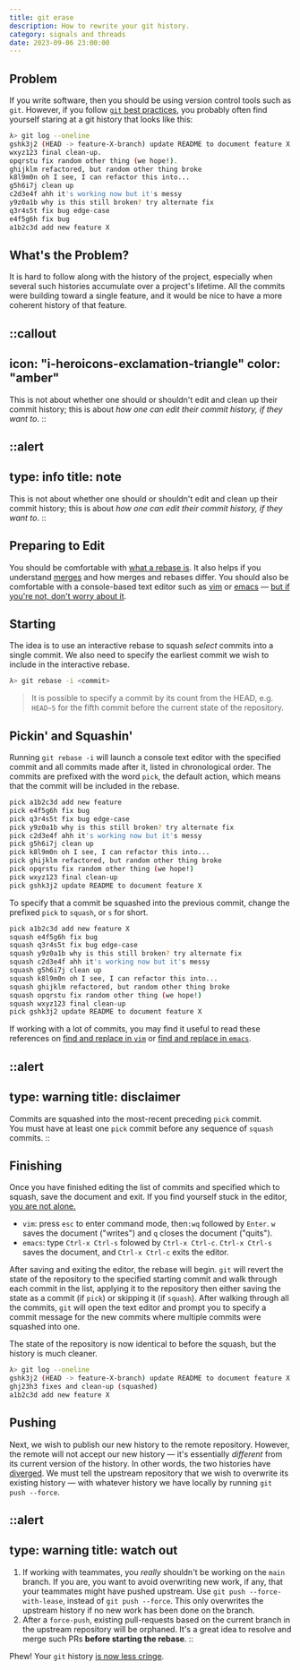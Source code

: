 ```yaml
---
title: git erase
description: How to rewrite your git history.
category: signals and threads
date: 2023-09-06 23:00:00
---
```


## Problem

If you write software, then you should be using version control tools such as `git`.
However, if you follow [`git` best practices][git-best-practices],
you probably often find yourself staring at a git history that looks like this:

```bash [terminal]
λ> git log --oneline
gshk3j2 (HEAD -> feature-X-branch) update README to document feature X
wxyz123 final clean-up. 
opqrstu fix random other thing (we hope!).
ghijklm refactored, but random other thing broke
k8l9m0n oh I see, I can refactor this into...
g5h6i7j clean up
c2d3e4f ahh it's working now but it's messy
y9z0a1b why is this still broken? try alternate fix
q3r4s5t fix bug edge-case
e4f5g6h fix bug
a1b2c3d add new feature X
```

## What's the Problem?

It is hard to follow along with the history of the project,
especially when several such histories accumulate over a project's lifetime.
All the commits were building toward a single feature,
and it would be nice to have a more coherent history of that feature.

::callout
---
icon: "i-heroicons-exclamation-triangle"
color: "amber"
---
This is not about whether one should or shouldn't edit and clean up their commit history;
this is about _how one can edit their commit history, if they want to_.
::

::alert
---
type: info
title: note
---
This is not about whether one should or shouldn't edit and clean up their commit history;
this is about _how one can edit their commit history, if they want to_.
::

## Preparing to Edit

You should be comfortable with [what a rebase is][rebase].
It also helps if you understand [merges][merge] and how
merges and rebases differ.
You should also be comfortable with a console-based text editor
such as [vim][vim] or [emacs][emacs] &mdash; [but if you're not,
don't worry about it][dont-worry-about-it].

## Starting

The idea is to use an interactive rebase to squash _select_ commits
into a single commit. We also need to specify the earliest commit we wish to include
in the interactive rebase.

```bash [terminal]
λ> git rebase -i <commit>
```

> It is possible to specify a commit by its count from the HEAD, e.g. `HEAD~5`
> for the fifth commit before the current state of the repository.

## Pickin' and Squashin'
Running `git rebase -i` will launch a console text editor with
the specified commit and all commits made after it,
listed in chronological order.
The commits are prefixed with the word `pick`, the default action,
which means that the commit will be included in the rebase.

```bash [terminal]
pick a1b2c3d add new feature
pick e4f5g6h fix bug
pick q3r4s5t fix bug edge-case
pick y9z0a1b why is this still broken? try alternate fix
pick c2d3e4f ahh it's working now but it's messy
pick g5h6i7j clean up
pick k8l9m0n oh I see, I can refactor this into...
pick ghijklm refactored, but random other thing broke
pick opqrstu fix random other thing (we hope!)
pick wxyz123 final clean-up
pick gshk3j2 update README to document feature X
```

To specify that a commit be squashed into the previous commit,
change the prefixed `pick` to `squash`, or `s` for short.

```bash [terminal]{1, 11}
pick a1b2c3d add new feature X
squash e4f5g6h fix bug
squash q3r4s5t fix bug edge-case
squash y9z0a1b why is this still broken? try alternate fix
squash c2d3e4f ahh it's working now but it's messy
squash g5h6i7j clean up
squash k8l9m0n oh I see, I can refactor this into...
squash ghijklm refactored, but random other thing broke
squash opqrstu fix random other thing (we hope!)
squash wxyz123 final clean-up
pick gshk3j2 update README to document feature X
```

If working with a lot of commits, you may find it useful to read these references
on [find and replace in `vim`][find-replace-vim]
or [find and replace in `emacs`][find-replace-emacs].

::alert
---
type: warning
title: disclaimer
---
Commits are squashed into the most-recent preceding `pick` commit.  
You must have at least one `pick` commit before any sequence of `squash` commits.
::

## Finishing

Once you have finished editing the list of commits
and specified which to squash,
save the document and exit.
If you find yourself stuck in the editor, [you are not alone.][not-alone-stuck-vim]
- `vim`: press `esc` to enter command mode, then`:wq` followed by `Enter`.
  `w` saves the document ("writes") and `q` closes the document ("quits").
- `emacs`: type `Ctrl-x Ctrl-s` folowed by `Ctrl-x Ctrl-c`.
  `Ctrl-x Ctrl-s` saves the document, and `Ctrl-x Ctrl-c` exits the editor.

After saving and exiting the editor, the rebase will begin.
`git` will revert the state of the repository to the specified starting
commit and walk through each commit in the list, applying it to the repository
then either saving the state as a commit (if `pick`) or skipping it (if `squash`).
After walking through all the commits, `git` will open the text editor
and prompt you to specify a commit message for the new commits where multiple commits
were squashed into one.

The state of the repository is now identical to before the squash,
but the history is much cleaner.

```bash [terminal]
λ> git log --oneline
gshk3j2 (HEAD -> feature-X-branch) update README to document feature X
ghj23h3 fixes and clean-up (squashed)
a1b2c3d add new feature X
```

## Pushing

Next, we wish to publish our new history to the remote repository.
However, the remote will not accept our new history &mdash;
it's essentially _different_ from its current version of the history.
In other words, the two histories have [diverged][git-history-diverged].
We must tell the upstream repository
that we wish to overwrite its existing history &mdash;
with whatever history we have locally
by running `git push --force`.

::alert
---
type: warning
title: watch out
---
1. If working with teammates, you _really_ shouldn't be working
  on the `main` branch. If you are, you want to avoid overwriting
  new work, if any, that your teammates might have pushed upstream.
  Use `git push --force-with-lease`, instead of `git push --force`.
  This only overwrites the upstream history
  if no new work has been done on the branch.
2. After a `force-push`, existing pull-requests based on the current branch
  in the upstream repository will be orphaned.
  It's a great idea to resolve and merge such PRs **before starting the rebase**.
::

Phew! Your `git` history [is now less cringe][cringe].

[rebase]:               https://www.atlassian.com/git/tutorials/rewriting-history/git-rebase
[merge]:                https://www.atlassian.com/git/tutorials/using-branches/git-merge
[vim]:                  https://www.vim.org/
[emacs]:                https://www.gnu.org/software/emacs/
[dont-worry-about-it]:  https://twitter.com/AndrewYNg/status/1618319086597050369?s=20
[find-replace-vim]:     https://vim.fandom.com/wiki/Search_and_replace
[find-replace-emacs]:   https://www.gnu.org/software/emacs/manual/html_node/emacs/Query-Replace.html
[not-alone-stuck-vim]:  https://twitter.com/iamdevloper/status/1041999624775626752?s=20
[git-history-diverged]: https://stackoverflow.com/questions/2452226/master-branch-and-origin-master-have-diverged-how-to-undiverge-branches
[cringe]:               https://youtu.be/qGx4VtwMnfM?si=bMWl-ST2UgRP1U_P
[git-best-practices]:   https://about.gitlab.com/topics/version-control/version-control-best-practices/
